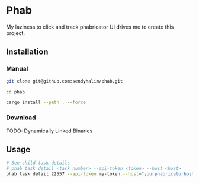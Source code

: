 # Phab
My laziness to click and track phabricator UI drives me to create this project.


## Installation
### Manual
```bash
git clone git@github.com:sendyhalim/phab.git

cd phab

cargo install --path . --force
```

### Download
TODO: Dynamically Linked Binaries

## Usage
```bash
# See child task details
# phab task detail <task number> --api-token <token> --host <host>
phab task detail 22557 --api-token my-token --host="yourphabricatorhost.com" --pkcs12-path="<optional /path/to/pkcs12file>" --pkcs12-password="<required if pkcs12-path is set>"
```
